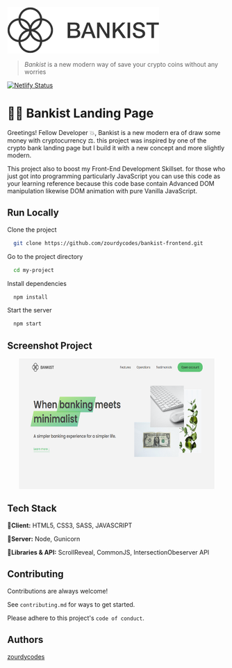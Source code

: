 <img alt="bankist-easy-to-share" src="./src/img/logo-removebg-preview.png" width="350">

> _Bankist_ is a new modern way of save your crypto coins without any worries

[![Netlify Status](https://api.netlify.com/api/v1/badges/9e4a7551-0948-43a0-b349-5b2f0462dd6b/deploy-status)](https://app.netlify.com/sites/bankist-crypto/deploys)

# 🐱‍🏍 Bankist Landing Page

Greetings! Fellow Developer 💥, Bankist is a new modern era of draw some money with cryptocurrency ⚖.
this project was inspired by one of the crypto bank landing page but I build it with a new concept
and more slightly modern.

This project also to boost my Front-End Development Skillset.
for those who just got into programming particularly JavaScript you can use this code as your learning reference
because this code base contain Advanced DOM manipulation likewise DOM animation with
pure Vanilla JavaScript.

## Run Locally

Clone the project

```bash
  git clone https://github.com/zourdycodes/bankist-frontend.git
```

Go to the project directory

```bash
  cd my-project
```

Install dependencies

```bash
  npm install
```

Start the server

```bash
  npm start
```

## Screenshot Project

<center><img alt="bankist-easy-to-share" src="./src/img/ss.png" width="450" height="300"></center>

## Tech Stack

🚀**Client:** HTML5, CSS3, SASS, JAVASCRIPT

🚀**Server:** Node, Gunicorn

🚀**Libraries & API:** ScrollReveal, CommonJS, IntersectionObeserver API
## Contributing

Contributions are always welcome!

See `contributing.md` for ways to get started.

Please adhere to this project's `code of conduct`.

## Authors

[zourdycodes](https://zourdycodes.netlify.app/)
